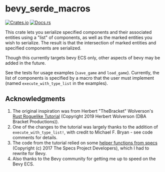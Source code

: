 # bevy_serde_macros

[![Crates.io](https://img.shields.io/crates/v/bevy_serde_macros.svg)](https://crates.io/crates/bevy_serde_macros)
[![Docs.rs](https://docs.rs/bevy_serde_macros/badge.svg)](https://docs.rs/bevy_serde_macros)

This crate lets you serialize specified components and their associated entities 
using a "list" of components, as well as the marked entities you wish to serialize.
The result is that the intersection of marked entities and specified components
are serialized. 

Though this currently targets bevy ECS only, other aspects of bevy may be added in the future.

See the tests for usage examples (`save_game` and `load_game`). Currently, the
list of components is specified by a macro that the user must implement
(named `execute_with_type_list` in the examples).

## Acknowledgments

1. The original inspiration was from Herbert "TheBracket" Wolverson's
  [Rust Roguelike Tutorial](https://github.com/amethyst/rustrogueliketutorial)
  (Copyright 2019 Herbert Wolverson (DBA Bracket Productions)).
1. One of the changes to the tutorial was largely thanks to the addition of `execute_with_type_list!`,
  with credit to Michael F. Bryan - see code comments for details.
1. The code from the tutorial relied on some
  [helper functions from specs](https://docs.rs/specs/latest/src/specs/saveload/ser.rs.html#37-59)
  (Copyright (c) 2017 The Specs Project Developers), which I had to rewrite for Bevy.
1. Also thanks to the Bevy community for getting me up to speed on the Bevy ECS.